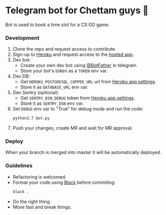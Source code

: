 # Telegram bot for Chettam guys 🔫

Bot is used to book a time slot for a CS:GO game.

### Development

1. Clone the repo and request access to contribute.
1. Sign-up to [Heroku](https://www.heroku.com/) and request access to the [hosted app](https://dashboard.heroku.com/apps/chettam-telegram-bot).
1. Dev bot:
    - Create your own dev bot using [@BotFather](https://t.me/BotFather) in telegram.
    - Store your bot's token as a `TOKEN` env var.
1. Dev DB:
    - Get `HEROKU_POSTGRESQL_COPPER_URL` url from [Heroku app settings](https://dashboard.heroku.com/apps/chettam-telegram-bot/settings).
    - Store it as `DATABASE_URL` env var.
1. Dev Sentry (optional):
    - Get `SENTRY_DSN_DEBUG` token from [Heroku app settings](https://dashboard.heroku.com/apps/chettam-telegram-bot/settings).
    - Store it as `SENTRY_DSN` env var.
1. Set `DEBUG` env var to "True" for debug mode and run the code:
    ```bash
    python3.7 bot.py
    ```
1. Push your changes, create MR and wait for MR approval.

### Deploy

When your branch is merged into master it will be automatically deployed.

### Guidelines

- Refactoring is welcomed.
- Format your code using [Black](https://pypi.org/project/black/) before commiting:
    ```bash
    black .
    ```
- Do the right thing.
- Move fast and break things.
